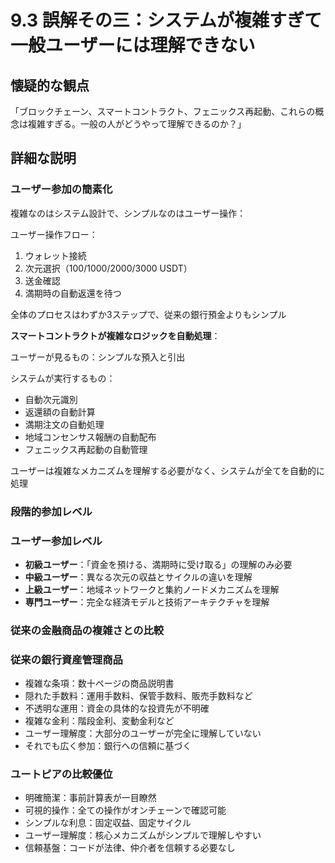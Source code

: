# 9.3 誤解その三：システムが複雑すぎて一般ユーザーには理解できない

## 懐疑的な観点
「ブロックチェーン、スマートコントラクト、フェニックス再起動、これらの概念は複雑すぎる。一般の人がどうやって理解できるのか？」

## 詳細な説明

### ユーザー参加の簡素化

複雑なのはシステム設計で、シンプルなのはユーザー操作：

ユーザー操作フロー：

1. ウォレット接続
2. 次元選択（100/1000/2000/3000 USDT）
3. 送金確認
4. 満期時の自動返還を待つ

全体のプロセスはわずか3ステップで、従来の銀行預金よりもシンプル

**スマートコントラクトが複雑なロジックを自動処理**：

ユーザーが見るもの：シンプルな預入と引出

システムが実行するもの：

- 自動次元識別
- 返還額の自動計算
- 満期注文の自動処理
- 地域コンセンサス報酬の自動配布
- フェニックス再起動の自動管理

ユーザーは複雑なメカニズムを理解する必要がなく、システムが全てを自動的に処理

### 段階的参加レベル

### ユーザー参加レベル
- **初級ユーザー**：「資金を預ける、満期時に受け取る」の理解のみ必要
- **中級ユーザー**：異なる次元の収益とサイクルの違いを理解
- **上級ユーザー**：地域ネットワークと集約ノードメカニズムを理解
- **専門ユーザー**：完全な経済モデルと技術アーキテクチャを理解

### 従来の金融商品の複雑さとの比較

### 従来の銀行資産管理商品
- 複雑な条項：数十ページの商品説明書
- 隠れた手数料：運用手数料、保管手数料、販売手数料など
- 不透明な運用：資金の具体的な投資先が不明確
- 複雑な金利：階段金利、変動金利など
- ユーザー理解度：大部分のユーザーが完全に理解していない
- それでも広く参加：銀行への信頼に基づく

### ユートピアの比較優位
- 明確簡潔：事前計算表が一目瞭然
- 可視的操作：全ての操作がオンチェーンで確認可能
- シンプルな利息：固定収益、固定サイクル
- ユーザー理解度：核心メカニズムがシンプルで理解しやすい
- 信頼基盤：コードが法律、仲介者を信頼する必要なし